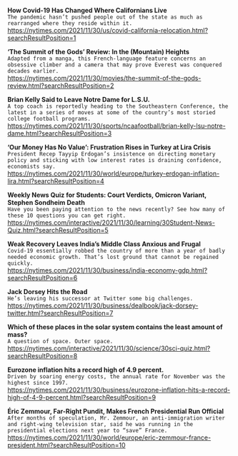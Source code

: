 **How Covid-19 Has Changed Where Californians Live**\
`The pandemic hasn’t pushed people out of the state as much as rearranged where they reside within it.`\
https://nytimes.com/2021/11/30/us/covid-california-relocation.html?searchResultPosition=1

**‘The Summit of the Gods’ Review: In the (Mountain) Heights**\
`Adapted from a manga, this French-language feature concerns an obsessive climber and a camera that may prove Everest was conquered decades earlier.`\
https://nytimes.com/2021/11/30/movies/the-summit-of-the-gods-review.html?searchResultPosition=2

**Brian Kelly Said to Leave Notre Dame for L.S.U.**\
`A top coach is reportedly heading to the Southeastern Conference, the latest in a series of moves at some of the country’s most storied college football programs.`\
https://nytimes.com/2021/11/30/sports/ncaafootball/brian-kelly-lsu-notre-dame.html?searchResultPosition=3

**‘Our Money Has No Value’: Frustration Rises in Turkey at Lira Crisis**\
`President Recep Tayyip Erdogan’s insistence on directing monetary policy and sticking with low interest rates is draining confidence, economists say.`\
https://nytimes.com/2021/11/30/world/europe/turkey-erdogan-inflation-lira.html?searchResultPosition=4

**Weekly News Quiz for Students: Court Verdicts, Omicron Variant, Stephen Sondheim Death**\
`Have you been paying attention to the news recently? See how many of these 10 questions you can get right.`\
https://nytimes.com/interactive/2021/11/30/learning/30Student-News-Quiz.html?searchResultPosition=5

**Weak Recovery Leaves India’s Middle Class Anxious and Frugal**\
`Covid-19 essentially robbed the country of more than a year of badly needed economic growth. That’s lost ground that cannot be regained quickly.`\
https://nytimes.com/2021/11/30/business/india-economy-gdp.html?searchResultPosition=6

**Jack Dorsey Hits the Road**\
`He’s leaving his successor at Twitter some big challenges.`\
https://nytimes.com/2021/11/30/business/dealbook/jack-dorsey-twitter.html?searchResultPosition=7

**Which of these places in the solar system contains the least amount of mass?**\
`A question of space. Outer space.`\
https://nytimes.com/interactive/2021/11/30/science/30sci-quiz.html?searchResultPosition=8

**Eurozone inflation hits a record high of 4.9 percent.**\
`Driven by soaring energy costs, the annual rate for November was the highest since 1997.`\
https://nytimes.com/2021/11/30/business/eurozone-inflation-hits-a-record-high-of-4-9-percent.html?searchResultPosition=9

**Éric Zemmour, Far-Right Pundit, Makes French Presidential Run Official**\
`After months of speculation, Mr. Zemmour, an anti-immigration writer and right-wing television star, said he was running in the presidential elections next year to “save” France.`\
https://nytimes.com/2021/11/30/world/europe/eric-zemmour-france-president.html?searchResultPosition=10

